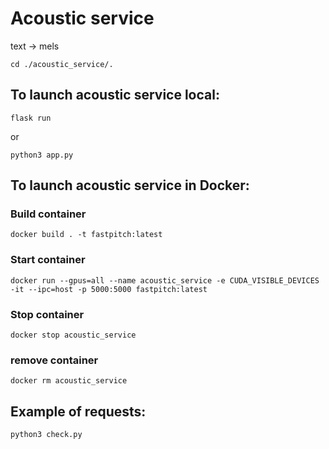 # Acoustic service
text -> mels  

    cd ./acoustic_service/.
## To launch acoustic service local:
    flask run  
or  

    python3 app.py

## To launch acoustic service in Docker:
### Build container
    docker build . -t fastpitch:latest  
### Start container
    docker run --gpus=all --name acoustic_service -e CUDA_VISIBLE_DEVICES -it --ipc=host -p 5000:5000 fastpitch:latest
### Stop container
    docker stop acoustic_service
### remove container 
    docker rm acoustic_service 

## Example of requests:
    python3 check.py